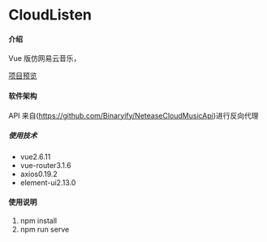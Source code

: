 # CloudListen

#### 介绍

Vue 版仿网易云音乐，

[项目预览](https://leah-zheng.github.io/Cloud_Listen/)

#### 软件架构

API 来自(https://github.com/Binaryify/NeteaseCloudMusicApi)进行反向代理

##### 使用技术

- vue2.6.11
- vue-router3.1.6
- axios0.19.2
- element-ui2.13.0

#### 使用说明

1.  npm install
2.  npm run serve





